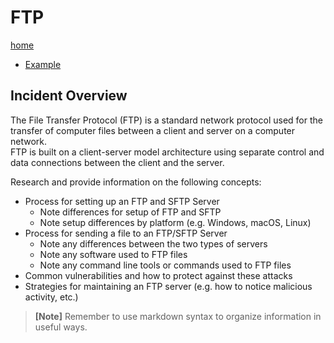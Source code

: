 # FTP

[home](../README.md)
- [Example](#Example)

## Incident Overview  

The File Transfer Protocol (FTP) is a standard network protocol used for the transfer of computer files between a client and server on a computer network.   
FTP is built on a client-server model architecture using separate control and data connections between the client and the server.  

Research and provide information on the following concepts:  

- Process for setting up an FTP and SFTP Server     
	- Note differences for setup of FTP and SFTP
	- Note setup differences by platform (e.g. Windows, macOS, Linux)    
- Process for sending a file to an FTP/SFTP Server     
	- Note any differences between the two types of servers
	- Note any software used to FTP files
	- Note any command line tools or commands used to FTP files 
- Common vulnerabilities and how to protect against these attacks
- Strategies for maintaining an FTP server (e.g. how to notice malicious activity, etc.)

>**[Note]** Remember to use markdown syntax to organize information in useful ways.
